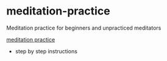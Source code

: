 # meditation-practice
Meditation practice for beginners and unpracticed meditators

[meditation practice](https://github.com/unboagable/meditation-practice/blob/main/Meditation%20Practice.md)
* step by step instructions
